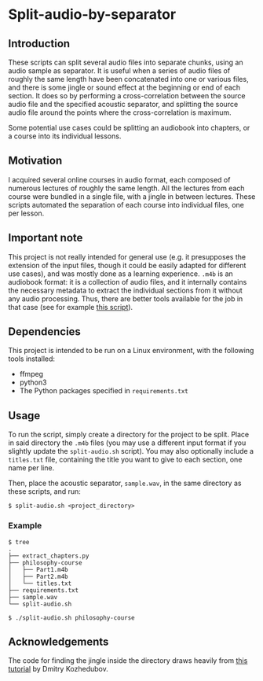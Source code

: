 # Split-audio-by-separator
## Introduction
These scripts can split several audio files into separate chunks, using an audio sample as separator. It is useful when a series of audio files of roughly the same length have been concatenated into one or various files, and there is some jingle or sound effect at the beginning or end of each section. It does so by performing a cross-correlation between the source audio file and the specified acoustic separator, and splitting the source audio file around the points where the cross-correlation is maximum.

Some potential use cases could be splitting an audiobook into chapters, or a course into its individual lessons.

## Motivation
I acquired several online courses in audio format, each composed of numerous lectures of roughly the same length. All the lectures from each course were bundled in a single file, with a jingle in between lectures. These scripts automated the separation of each course into individual files, one per lesson.

## Important note 
This project is not really intended for general use (e.g. it presupposes the extension of the input files, though it could be easily adapted for different use cases), and was mostly done as a learning experience. `.m4b` is an audiobook format: it is a collection of audio files, and it internally contains the necessary metadata to extract the individual sections from it without any audio processing. Thus, there are better tools available for the job in that case (see for example [this script](https://gist.github.com/nitrag/a188b8969a539ce0f7a64deb56c00277)).

## Dependencies
This project is intended to be run on a Linux environment, with the following tools installed:
* ffmpeg
* python3
* The Python packages specified in `requirements.txt`

## Usage
To run the script, simply create a directory for the project to be split. Place in said directory the `.m4b` files (you may use a different input format if you slightly update the `split-audio.sh` script). You may also optionally include a `titles.txt` file, containing the title you want to give to each section, one name per line.

Then, place the acoustic separator, `sample.wav`, in the same directory as these scripts, and run:
```
$ split-audio.sh <project_directory>
```
### Example
```
$ tree
.
├── extract_chapters.py
├── philosophy-course
│   ├── Part1.m4b
│   ├── Part2.m4b
│   └── titles.txt
├── requirements.txt
├── sample.wav
└── split-audio.sh

$ ./split-audio.sh philosophy-course
```

## Acknowledgements
The code for finding the jingle inside the directory draws heavily from [this tutorial](https://dev.to/hiisi13/find-an-audio-within-another-audio-in-10-lines-of-python-1866) by Dmitry Kozhedubov.
